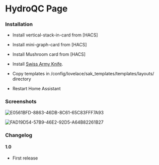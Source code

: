 # HydroQC Page

### Installation

- Install vertical-stack-in-card from [HACS]
- Install mini-graph-card from [HACS]
- Install Mushroom card from [HACS]
- Install [Swiss Army Knife](https://github.com/amoebelabs/swiss-army-knife-card/).
- Copy templates in /config/lovelace/sak_templates/templates/layouts/ directory

- Restart Home Assistant

### Screenshots

![E0561BFD-8863-46DB-8C61-65C83FFF7A93](https://user-images.githubusercontent.com/83040228/209234636-6db1f47e-864c-4cda-bf27-817fc2a5173f.jpeg)

![FAD19D54-57B9-46E2-92D5-A64B82261B27](https://user-images.githubusercontent.com/83040228/209234641-b19e5fd3-ca6d-4578-a553-38a79dd76583.jpeg)

### Changelog
#### 1.0
- First release

